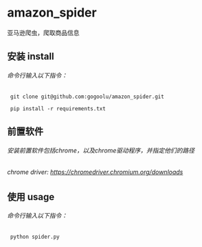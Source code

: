 # amazon_spider
亚马逊爬虫，爬取商品信息

## 安装 install

###### 命令行输入以下指令：

` git clone git@github.com:gogoolu/amazon_spider.git`

` pip install -r requirements.txt`



## 前置软件

###### 安装前置软件包括chrome，以及chrome驱动程序，并指定他们的路径

###### chrome driver: https://chromedriver.chromium.org/downloads



## 使用 usage

###### 命令行输入以下指令：

` python spider.py`


